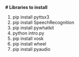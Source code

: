 **# Libraries to install**

1. pip install pyttsx3
2. pip install SpeechRecognition
3. pip install pywhatkit
4. python intro.py
5. pip install vosk
6. pip install wheel
7. pip install pyaudio
